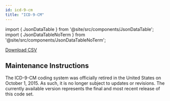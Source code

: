 ```yaml
---
id: icd-9-cm
title: "ICD-9-CM"
---
```


import { JsonDataTable } from '@site/src/components/JsonDataTable';
import { JsonDataTableNoTerm } from '@site/src/components/JsonDataTableNoTerm';

<JsonDataTableNoTerm  jsonPath="nodes.seed\.the_tuva_project\.terminology__icd_9_cm.columns" />

<a href="https://tuva-public-resources.s3.amazonaws.com/versioned_terminology/latest/icd_9_cm.csv_0_0_0.csv.gz">Download CSV</a>

## Maintenance Instructions

The ICD-9-CM coding system was officially retired in the United States on October 1, 2015. As such, it is no longer subject to updates or revisions. The currently available version represents the final and most recent release of this code set.
